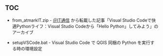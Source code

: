 ##  TOC

* from_atmarkIT.zip - [＠IT通信](https://www.atmarkit.co.jp/index.html "@IT通信")
から転載した記事「Visual Studio Codeで快適Pythonライフ：Visual Studio Codeから「Hello Python」してみよう」のアーカイブ

* setupVSCode.bat - Visual Studio Code で QGIS 同梱の Python を実行する時の環境設定
